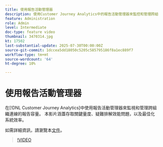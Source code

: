 ```yaml
---
title: 使用報告活動管理器
description: 使用Customer Journey Analytics中的報告活動管理器來監控和管理跨組織連線的報告容量。
feature: Administration
role: Admin
level: Intermediate
doc-type: feature video
thumbnail: 3470314.jpg
kt: 17502
last-substantial-update: 2025-07-30T00:00:00Z
source-git-commit: 1dccea5dd18050c5205c585795186f8a1ec889f7
workflow-type: tm+mt
source-wordcount: '64'
ht-degree: 10%

---
```


# 使用報告活動管理器

在[!DNL Customer Journey Analytics]中使用報告活動管理器來監視和管理跨組織連線的報告容量。 本影片涵蓋存取關鍵量度、疑難排解效能問題，以及最佳化系統效率。

如需詳細資訊，請瀏覽本[文件](https://experienceleague.adobe.com/zh-hant/docs/analytics-platform/using/reporting-activity-manager/reporting-activity-overview)。

>[!VIDEO](https://video.tv.adobe.com/v/3470314/?learn=on)
